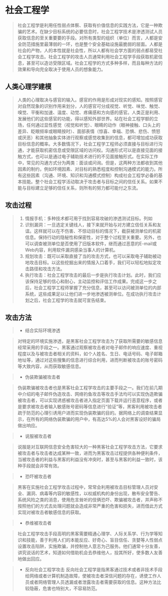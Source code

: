 # 社会工程学

> 社会工程学是利用任性弱点体察、获取有价值信息的实践方法，它是一种欺骗的艺术。在缺少目标系统的必要信息时，社会工程学技术是渗透测试人员获取信息的至关重要要的手段。对所有类型的组织（单位）而言，人都是安全防范措施里最薄弱的一环，也是整个安全基础设施最脆弱的层面。人都是社会的产物，人的本性就是社会性，所以人都有社会学方面的弱点都易受社会工程学攻击。社会工程学的攻击人员通常利用社会工程学手段获取机密信息，甚至可以造访受限区域。社会工程学的方式多种多样，而且每种方法的效果和导向完全取决于使用人员的想象能力。

## 人类心理学建模

> 人类的心理取决与感官的输入。感官的作用是形成对现实的感知。按照感官对自然现象的识别作用来划分，人的感官可分成视觉、听觉、味觉、触觉、嗅觉、平衡和加速、温度、动觉、疼痛感和方向感的感官。人类正是利用、发展他们的这些感官的功能，得以感知外部世界。站在社会工程学额的立场，任何通过显性感觉（视觉和听觉）、眼睛的动作（眼神接触、口头上的差异、眨眼频率或眼睛按时）、面部表情（惊喜、幸福、恐惧、悲伤、愤怒或厌恶）和其他抽象实体进行观察或感觉收集到的信息，都可增加成功获取目标信息的概率。大多数情况下，社会工程学工程师必须直接与目标进行沟通，才能获取机密信息或受限区域的访问权。沟通形式可以是直接见面的接触方式，也可以是通过电子辅助技术进行的不见面接触形式。在实际工作中，常见的沟通方式分为两类：面谈或问询。但是，这两种方法都收到其他因素的制约，例如环境因素、对目标的熟悉程度和控制沟通模式的能力。所有这些因素（沟通、环境、知识和沟通模式控制）构成社会工程学必备的基本技能。整个社会工程学活动取决于攻击者与目标之间的信任关系。如果不能与目标建立足够的信任关系，则所有的努力都可能付之东流。

## 攻击过程

> 1. 情报手机：多种技术都可用于找到容易攻破的渗透测试目标。列如
> 2. 识别漏洞：一旦选定关键线人，接下来就开始与对方建立信任关系和友谊。这样就可以在不伤害、不惊动目标的情况下，截获被测单位的机密信息。保持行动的隐秘性和保密性，对于整个过程至关重要。另外，也可以调查被测单位是否使用了旧版本软件，继而通过恶意的E-mail或Web内容，利用软件漏洞感染当事人的计算机。
> 3. 规划攻击：既可以采取直接了当的攻击方式，也可以采取电子辅助被动地攻击目标。以这些挖掘出来的情报入口着手，我们可以轻松地拟定攻击路径和攻击方法。
> 4. 执行攻击：社会工程学攻击的最后一步是执行攻击计划。此时，我们应该保持足够的信心和耐心，主动监控和评估工作成果。完成这一步之后，社会工程学工程师掌握了充分信息，甚至可以访问被测单位的内部系统，这些成果足以让他们进一步地渗透被测单位。在成功执行攻击计划之后，社会工程学的攻击就可宣告结束。

## 攻击方法

> - 结合实际环境渗透

>对特定的环境实施渗透，是黑客社会工程学攻击为了获取所需要的敏感信息经常采用的手段之一。黑客通过观察被攻击者对电子邮件的响应速度、重视程度以及与被攻击者相关的资料，如个人姓名、生日、电话号码、电子邮箱地址等，通过对这些搜集的信息进行综合利用，进而判断被攻击的账号密码等大致内容，从而获取敏感信息。

> - 伪装欺骗被攻击者

> 伪装欺骗被攻击者也是黑客社会工程学攻击的主要手段之一。我们在前几期中介绍的电子邮件伪造攻击、网络钓鱼攻击等攻击手法均可以实现伪造欺骗被攻击者，可以实现诱惑被攻击者进入指定页面下载并运行恶意程序，或者是要求被攻击者输入敏感账号密码等信息进行“验证”等，黑客利用被攻击者疏于防范的心理引诱用户进而实现伪装欺骗的目的。据网络上的调查结果显示，在所有的网络伪装欺骗的用户中，有高达5%的人会对黑客设好的骗局做出响应。

> - 说服被攻击者

> 说服是对互联网信息安全危害较大的一种黑客社会工程学攻击方法，它要求被攻击者与攻击者达成某种一致，进而为黑客攻击过程提供各种便利条件，当被攻击者的利益与黑客的利益没有冲突时，甚至与黑客的利益一致时，该种手段就会非常有效。

> - 恐吓被攻击者

> 黑客在实施社会工程学攻击过程中，常常会利用被攻击目标管理人员对安全、漏洞、病毒等内容的敏感性，以权威机构的身份出现，散布安全警告、系统风险之类的消息，使用危言耸听的伎俩恐吓、欺骗被攻击者，并声称不按照他们的方式去处理问题就会造成非常严重的危害和损失，进而借此方式实现对被攻击者敏感信息的获取。

> - 恭维被攻击者

> 社会工程学攻击手段高明的黑客需要精通心理学、人际关系学、行为学等知识和技能，善于利用人们的本能反应、好奇心、盲目信任、贪婪等人性弱点设置攻击陷阱，实施欺骗，并控制他人意志为己服务。他们通常十分友善，讲究说话的艺术，知道如何借助机会去恭维他人，投其所好，使多数人友善地做出回应。

> - 反向社会工程学攻击
> 反向社会工程学是指黑客通过技术或者非技术手段给网络或者计算机制造故障，使被攻击者深信问题的存在，诱使工作人员或者网络管理人员透漏或者泄露攻击者需要获取的信息。这种方法比较隐蔽，危害也特别大，不容易防范。
